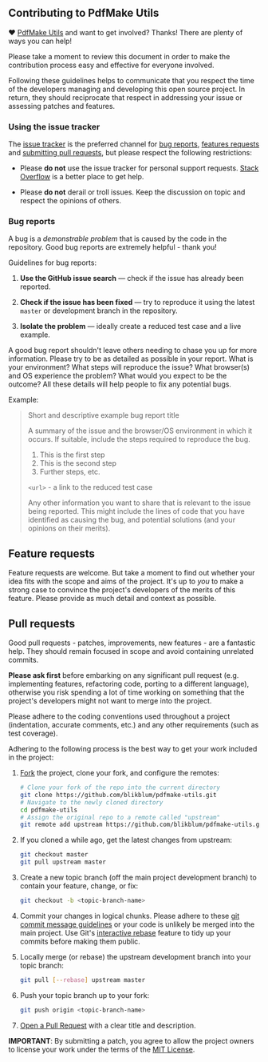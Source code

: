 ## Contributing to PdfMake Utils

♥ [PdfMake Utils](https://github.com/blikblum/pdfmake-utils) and want to get involved? Thanks!
There are plenty of ways you can help!

Please take a moment to review this document in order to make the contribution process easy and
effective for everyone involved.

Following these guidelines helps to communicate that you respect the time of the developers
managing and developing this open source project. In return, they should reciprocate that respect in
addressing your issue or assessing patches and features.


### Using the issue tracker

The [issue tracker](https://github.com/blikblum/pdfmake-utils/issues) is the preferred channel
for [bug reports](#bugs), [features requests](#features) and [submitting pull requests](#pull-requests),
but please respect the following restrictions:

* Please **do not** use the issue tracker for personal support requests.
  [Stack Overflow](https://stackoverflow.com/questions/tagged/pdfmake-utils) is a better place to get help.

* Please **do not** derail or troll issues. Keep the discussion on topic and respect the opinions of
  others.


<a name="bugs"></a>
### Bug reports

A bug is a _demonstrable problem_ that is caused by the code in the repository. Good bug reports are
extremely helpful - thank you!

Guidelines for bug reports:

1. **Use the GitHub issue search** &mdash; check if the issue has already been reported.

2. **Check if the issue has been fixed** &mdash; try to reproduce it using the latest `master` or
   development branch in the repository.

3. **Isolate the problem** &mdash; ideally create a reduced test case and a live example.

A good bug report shouldn't leave others needing to chase you up for more information. Please try to
be as detailed as possible in your report. What is your environment? What steps will reproduce the
issue? What browser(s) and OS experience the problem? What would you expect to be the outcome? All
these details will help people to fix any potential bugs.

Example:

> Short and descriptive example bug report title
>
> A summary of the issue and the browser/OS environment in which it occurs. If suitable, include the
> steps required to reproduce the bug.
>
> 1. This is the first step
> 2. This is the second step
> 3. Further steps, etc.
>
> `<url>` - a link to the reduced test case
>
> Any other information you want to share that is relevant to the issue being reported. This might
> include the lines of code that you have identified as causing the bug, and potential solutions
> (and your opinions on their merits).


<a name="features"></a>
## Feature requests

Feature requests are welcome. But take a moment to find out whether your idea fits with the scope
and aims of the project. It's up to *you* to make a strong case to convince the project's developers
of the merits of this feature. Please provide as much detail and context as possible.


<a name="pull-requests"></a>
## Pull requests

Good pull requests - patches, improvements, new features - are a fantastic help. They should remain
focused in scope and avoid containing unrelated commits.

**Please ask first** before embarking on any significant pull request (e.g. implementing features,
refactoring code, porting to a different language), otherwise you risk spending a lot of time
working on something that the project's developers might not want to merge into the project.

Please adhere to the coding conventions used throughout a project (indentation, accurate comments,
etc.) and any other requirements (such as test coverage).

Adhering to the following process is the best way to get your work included in the project:

1. [Fork](https://help.github.com/articles/fork-a-repo/) the project, clone your fork, and configure
   the remotes:

   ```bash
   # Clone your fork of the repo into the current directory
   git clone https://github.com/blikblum/pdfmake-utils.git
   # Navigate to the newly cloned directory
   cd pdfmake-utils
   # Assign the original repo to a remote called "upstream"
   git remote add upstream https://github.com/blikblum/pdfmake-utils.git
   ```

2. If you cloned a while ago, get the latest changes from upstream:

   ```bash
   git checkout master
   git pull upstream master
   ```

3. Create a new topic branch (off the main project development branch) to contain your feature,
   change, or fix:

   ```bash
   git checkout -b <topic-branch-name>
   ```

4. Commit your changes in logical chunks. Please adhere to these [git commit message guidelines](http://tbaggery.com/2008/04/19/a-note-about-git-commit-messages.html)
   or your code is unlikely be merged into the main project. Use Git's [interactive rebase](https://help.github.com/articles/about-git-rebase/)
   feature to tidy up your commits before making them public.

5. Locally merge (or rebase) the upstream development branch into your topic branch:

   ```bash
   git pull [--rebase] upstream master
   ```

6. Push your topic branch up to your fork:

   ```bash
   git push origin <topic-branch-name>
   ```

7. [Open a Pull Request](https://help.github.com/articles/using-pull-requests/) with a clear title
   and description.

**IMPORTANT**: By submitting a patch, you agree to allow the project owners to license your work
under the terms of the [MIT License](LICENSE.txt).
